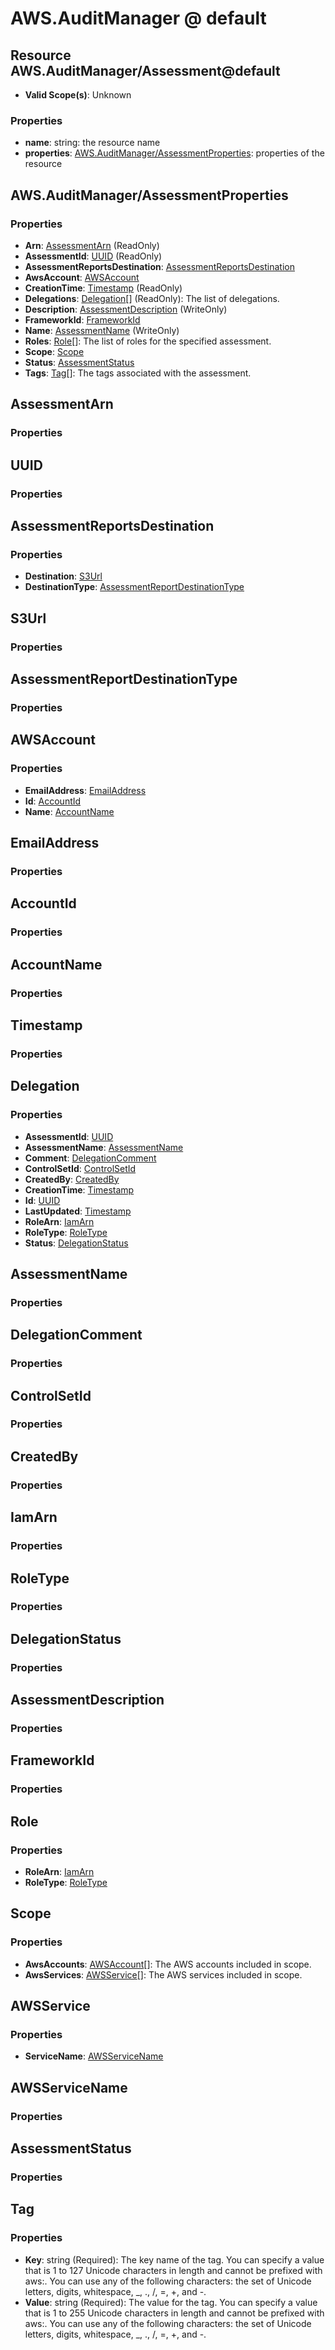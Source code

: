 # AWS.AuditManager @ default

## Resource AWS.AuditManager/Assessment@default
* **Valid Scope(s)**: Unknown
### Properties
* **name**: string: the resource name
* **properties**: [AWS.AuditManager/AssessmentProperties](#awsauditmanagerassessmentproperties): properties of the resource

## AWS.AuditManager/AssessmentProperties
### Properties
* **Arn**: [AssessmentArn](#assessmentarn) (ReadOnly)
* **AssessmentId**: [UUID](#uuid) (ReadOnly)
* **AssessmentReportsDestination**: [AssessmentReportsDestination](#assessmentreportsdestination)
* **AwsAccount**: [AWSAccount](#awsaccount)
* **CreationTime**: [Timestamp](#timestamp) (ReadOnly)
* **Delegations**: [Delegation](#delegation)[] (ReadOnly): The list of delegations.
* **Description**: [AssessmentDescription](#assessmentdescription) (WriteOnly)
* **FrameworkId**: [FrameworkId](#frameworkid)
* **Name**: [AssessmentName](#assessmentname) (WriteOnly)
* **Roles**: [Role](#role)[]: The list of roles for the specified assessment.
* **Scope**: [Scope](#scope)
* **Status**: [AssessmentStatus](#assessmentstatus)
* **Tags**: [Tag](#tag)[]: The tags associated with the assessment.

## AssessmentArn
### Properties

## UUID
### Properties

## AssessmentReportsDestination
### Properties
* **Destination**: [S3Url](#s3url)
* **DestinationType**: [AssessmentReportDestinationType](#assessmentreportdestinationtype)

## S3Url
### Properties

## AssessmentReportDestinationType
### Properties

## AWSAccount
### Properties
* **EmailAddress**: [EmailAddress](#emailaddress)
* **Id**: [AccountId](#accountid)
* **Name**: [AccountName](#accountname)

## EmailAddress
### Properties

## AccountId
### Properties

## AccountName
### Properties

## Timestamp
### Properties

## Delegation
### Properties
* **AssessmentId**: [UUID](#uuid)
* **AssessmentName**: [AssessmentName](#assessmentname)
* **Comment**: [DelegationComment](#delegationcomment)
* **ControlSetId**: [ControlSetId](#controlsetid)
* **CreatedBy**: [CreatedBy](#createdby)
* **CreationTime**: [Timestamp](#timestamp)
* **Id**: [UUID](#uuid)
* **LastUpdated**: [Timestamp](#timestamp)
* **RoleArn**: [IamArn](#iamarn)
* **RoleType**: [RoleType](#roletype)
* **Status**: [DelegationStatus](#delegationstatus)

## AssessmentName
### Properties

## DelegationComment
### Properties

## ControlSetId
### Properties

## CreatedBy
### Properties

## IamArn
### Properties

## RoleType
### Properties

## DelegationStatus
### Properties

## AssessmentDescription
### Properties

## FrameworkId
### Properties

## Role
### Properties
* **RoleArn**: [IamArn](#iamarn)
* **RoleType**: [RoleType](#roletype)

## Scope
### Properties
* **AwsAccounts**: [AWSAccount](#awsaccount)[]: The AWS accounts included in scope.
* **AwsServices**: [AWSService](#awsservice)[]: The AWS services included in scope.

## AWSService
### Properties
* **ServiceName**: [AWSServiceName](#awsservicename)

## AWSServiceName
### Properties

## AssessmentStatus
### Properties

## Tag
### Properties
* **Key**: string (Required): The key name of the tag. You can specify a value that is 1 to 127 Unicode characters in length and cannot be prefixed with aws:. You can use any of the following characters: the set of Unicode letters, digits, whitespace, _, ., /, =, +, and -. 
* **Value**: string (Required): The value for the tag. You can specify a value that is 1 to 255 Unicode characters in length and cannot be prefixed with aws:. You can use any of the following characters: the set of Unicode letters, digits, whitespace, _, ., /, =, +, and -. 

